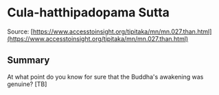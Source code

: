 # Cula-hatthipadopama Sutta



Source: [https://www.accesstoinsight.org/tipitaka/mn/mn.027.than.html](https://www.accesstoinsight.org/tipitaka/mn/mn.027.than.html)



## Summary

At what point do you know for sure that the Buddha's awakening was genuine? [TB]